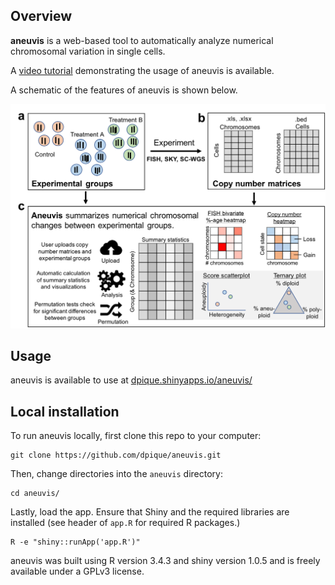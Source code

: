 ## Overview

**aneuvis** is a web-based tool to automatically analyze numerical chromosomal variation in single cells.

A [video tutorial](https://www.youtube.com/watch?v=SWwBYFNb2PA) demonstrating the usage of aneuvis is available. 

A schematic of the features of aneuvis is shown below.

![img1](www/aneuvis_layout.png)

## Usage

aneuvis is available to use at [dpique.shinyapps.io/aneuvis/](https://dpique.shinyapps.io/aneuvis/)

## Local installation

To run aneuvis locally, first clone this repo to your computer:

```
git clone https://github.com/dpique/aneuvis.git
```

Then, change directories into the `aneuvis` directory:

```
cd aneuvis/
```

Lastly, load the app. Ensure that Shiny and the required libraries are installed (see header of `app.R` for required R packages.)

```
R -e "shiny::runApp('app.R')"
```

aneuvis was built using R version 3.4.3 and shiny version 1.0.5 and is freely available under a GPLv3 license.